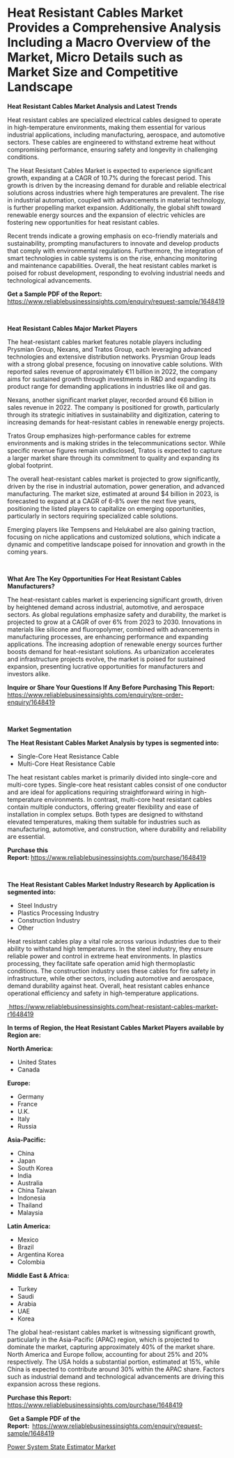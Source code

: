 <p><h1>Heat Resistant Cables Market Provides a Comprehensive Analysis Including a Macro Overview of the Market, Micro Details such as Market Size and Competitive Landscape</h1></p><p><strong>Heat Resistant Cables Market Analysis and Latest Trends</strong></p>
<p><p>Heat resistant cables are specialized electrical cables designed to operate in high-temperature environments, making them essential for various industrial applications, including manufacturing, aerospace, and automotive sectors. These cables are engineered to withstand extreme heat without compromising performance, ensuring safety and longevity in challenging conditions.</p><p>The Heat Resistant Cables Market is expected to experience significant growth, expanding at a CAGR of 10.7% during the forecast period. This growth is driven by the increasing demand for durable and reliable electrical solutions across industries where high temperatures are prevalent. The rise in industrial automation, coupled with advancements in material technology, is further propelling market expansion. Additionally, the global shift toward renewable energy sources and the expansion of electric vehicles are fostering new opportunities for heat resistant cables.</p><p>Recent trends indicate a growing emphasis on eco-friendly materials and sustainability, prompting manufacturers to innovate and develop products that comply with environmental regulations. Furthermore, the integration of smart technologies in cable systems is on the rise, enhancing monitoring and maintenance capabilities. Overall, the heat resistant cables market is poised for robust development, responding to evolving industrial needs and technological advancements.</p></p>
<p><strong>Get a Sample PDF of the Report:&nbsp;</strong> <a href="https://www.reliablebusinessinsights.com/enquiry/request-sample/1648419?utm_campaign=1720&utm_medium=2&utm_source=Github&utm_content=ia&utm_term=13022025&utm_id=heat-resistant-cables">https://www.reliablebusinessinsights.com/enquiry/request-sample/1648419</a></p>
<p>&nbsp;</p>
<p><strong>Heat Resistant Cables Major Market Players</strong></p>
<p><p>The heat-resistant cables market features notable players including Prysmian Group, Nexans, and Tratos Group, each leveraging advanced technologies and extensive distribution networks. Prysmian Group leads with a strong global presence, focusing on innovative cable solutions. With reported sales revenue of approximately €11 billion in 2022, the company aims for sustained growth through investments in R&D and expanding its product range for demanding applications in industries like oil and gas.</p><p>Nexans, another significant market player, recorded around €6 billion in sales revenue in 2022. The company is positioned for growth, particularly through its strategic initiatives in sustainability and digitization, catering to increasing demands for heat-resistant cables in renewable energy projects.</p><p>Tratos Group emphasizes high-performance cables for extreme environments and is making strides in the telecommunications sector. While specific revenue figures remain undisclosed, Tratos is expected to capture a larger market share through its commitment to quality and expanding its global footprint.</p><p>The overall heat-resistant cables market is projected to grow significantly, driven by the rise in industrial automation, power generation, and advanced manufacturing. The market size, estimated at around $4 billion in 2023, is forecasted to expand at a CAGR of 6-8% over the next five years, positioning the listed players to capitalize on emerging opportunities, particularly in sectors requiring specialized cable solutions.</p><p>Emerging players like Tempsens and Helukabel are also gaining traction, focusing on niche applications and customized solutions, which indicate a dynamic and competitive landscape poised for innovation and growth in the coming years.</p></p>
<p>&nbsp;</p>
<p><strong>What Are The Key Opportunities For Heat Resistant Cables Manufacturers?</strong></p>
<p><p>The heat-resistant cables market is experiencing significant growth, driven by heightened demand across industrial, automotive, and aerospace sectors. As global regulations emphasize safety and durability, the market is projected to grow at a CAGR of over 6% from 2023 to 2030. Innovations in materials like silicone and fluoropolymer, combined with advancements in manufacturing processes, are enhancing performance and expanding applications. The increasing adoption of renewable energy sources further boosts demand for heat-resistant solutions. As urbanization accelerates and infrastructure projects evolve, the market is poised for sustained expansion, presenting lucrative opportunities for manufacturers and investors alike.</p></p>
<p><strong>Inquire or Share Your Questions If Any Before Purchasing This Report:</strong> <a href="https://www.reliablebusinessinsights.com/enquiry/pre-order-enquiry/1648419?utm_campaign=1720&utm_medium=2&utm_source=Github&utm_content=ia&utm_term=13022025&utm_id=heat-resistant-cables">https://www.reliablebusinessinsights.com/enquiry/pre-order-enquiry/1648419</a></p>
<p>&nbsp;</p>
<p><strong>Market Segmentation</strong></p>
<p><strong>The Heat Resistant Cables Market Analysis by types is segmented into:</strong></p>
<p><ul><li>Single-Core Heat Resistance Cable</li><li>Multi-Core Heat Resistance Cable</li></ul></p>
<p><p>The heat resistant cables market is primarily divided into single-core and multi-core types. Single-core heat resistant cables consist of one conductor and are ideal for applications requiring straightforward wiring in high-temperature environments. In contrast, multi-core heat resistant cables contain multiple conductors, offering greater flexibility and ease of installation in complex setups. Both types are designed to withstand elevated temperatures, making them suitable for industries such as manufacturing, automotive, and construction, where durability and reliability are essential.</p></p>
<p><strong>Purchase this Report:&nbsp;</strong><a href="https://www.reliablebusinessinsights.com/purchase/1648419?utm_campaign=1720&utm_medium=2&utm_source=Github&utm_content=ia&utm_term=13022025&utm_id=heat-resistant-cables">https://www.reliablebusinessinsights.com/purchase/1648419</a></p>
<p>&nbsp;</p>
<p><strong>The Heat Resistant Cables Market Industry Research by Application is segmented into:</strong></p>
<p><ul><li>Steel Industry</li><li>Plastics Processing Industry</li><li>Construction Industry</li><li>Other</li></ul></p>
<p><p>Heat resistant cables play a vital role across various industries due to their ability to withstand high temperatures. In the steel industry, they ensure reliable power and control in extreme heat environments. In plastics processing, they facilitate safe operation amid high thermoplastic conditions. The construction industry uses these cables for fire safety in infrastructure, while other sectors, including automotive and aerospace, demand durability against heat. Overall, heat resistant cables enhance operational efficiency and safety in high-temperature applications.</p></p>
<p><a href="https://www.reliablebusinessinsights.com/heat-resistant-cables-market-r1648419?utm_campaign=1720&utm_medium=2&utm_source=Github&utm_content=ia&utm_term=13022025&utm_id=heat-resistant-cables">&nbsp;https://www.reliablebusinessinsights.com/heat-resistant-cables-market-r1648419</a></p>
<p><strong>In terms of Region, the Heat Resistant Cables Market Players available by Region are:</strong></p>
<p>
    <p> <strong> North America: </strong>
        <ul>
            <li>United States</li>
            <li>Canada</li>
        </ul>
        </p> 
    <p> <strong> Europe: </strong>
        <ul>
            <li>Germany</li>
            <li>France</li>
            <li>U.K.</li>
            <li>Italy</li>
            <li>Russia</li>
        </ul>
        </p> 
    <p> <strong> Asia-Pacific: </strong>
        <ul>
            <li>China</li>
            <li>Japan</li>
            <li>South Korea</li>
            <li>India</li>
            <li>Australia</li>
            <li>China Taiwan</li>
            <li>Indonesia</li>
            <li>Thailand</li>
            <li>Malaysia</li>
        </ul>
        </p> 
    <p> <strong> Latin America: </strong>
        <ul>
            <li>Mexico</li>
            <li>Brazil</li>
            <li>Argentina Korea</li>
            <li>Colombia</li>
        </ul>
        </p> 
    <p> <strong> Middle East & Africa: </strong>
        <ul>
            <li>Turkey</li>
            <li>Saudi</li>
            <li>Arabia</li>
            <li>UAE</li>
            <li>Korea</li>
        </ul>
    </p>
    </p>
<p><p>The global heat-resistant cables market is witnessing significant growth, particularly in the Asia-Pacific (APAC) region, which is projected to dominate the market, capturing approximately 40% of the market share. North America and Europe follow, accounting for about 25% and 20% respectively. The USA holds a substantial portion, estimated at 15%, while China is expected to contribute around 30% within the APAC share. Factors such as industrial demand and technological advancements are driving this expansion across these regions.</p></p>
<p><strong>Purchase this Report: </strong><a href="https://www.reliablebusinessinsights.com/purchase/1648419?utm_campaign=1720&utm_medium=2&utm_source=Github&utm_content=ia&utm_term=13022025&utm_id=heat-resistant-cables">https://www.reliablebusinessinsights.com/purchase/1648419</a></p>
<p>&nbsp;<strong>Get a Sample PDF of the Report:&nbsp;&nbsp;</strong><a href="https://www.reliablebusinessinsights.com/enquiry/request-sample/1648419?utm_campaign=1720&utm_medium=2&utm_source=Github&utm_content=ia&utm_term=13022025&utm_id=heat-resistant-cables">https://www.reliablebusinessinsights.com/enquiry/request-sample/1648419</a></p>
<p><strong></strong></p>
<p><p><a href="https://github.com/marlanamarvn/Market-Research-Report-List-1/blob/main/power-system-state-estimator-market.md?utm_campaign=1720&utm_medium=2&utm_source=Github&utm_content=ia&utm_term=13022025&utm_id=heat-resistant-cables">Power System State Estimator Market</a></p></p>